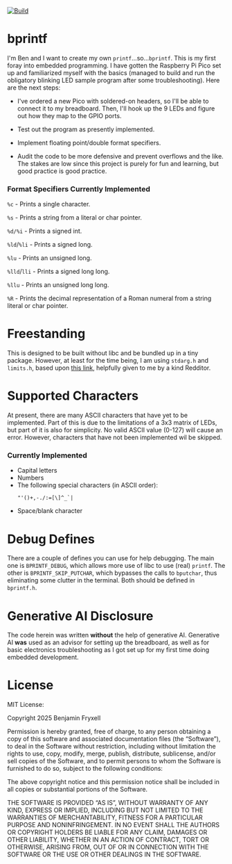 [![Build](https://github.com/cello-ben/bprintf/actions/workflows/build.yaml/badge.svg)](https://github.com/cello-ben/bprintf/actions/workflows/build.yaml)

# bprintf

I'm Ben and I want to create my own `printf`...so...`bprintf`. This is my first foray into embedded programming. I have gotten the Raspberry Pi Pico set up and familiarized myself with the basics (managed to build and run the obligatory blinking LED sample program after some troubleshooting). Here are the next steps:

- I've ordered a new Pico with soldered-on headers, so I'll be able to connect it to my breadboard. Then, I'll hook up the 9 LEDs and figure out how they map to the GPIO ports.

- Test out the program as presently implemented.

- Implement floating point/double format specifiers.

- Audit the code to be more defensive and prevent overflows and the like. The stakes are low since this project is purely for fun and learning, but good practice is good practice.

### Format Specifiers Currently Implemented

`%c` - Prints a single character.

`%s` - Prints a string from a literal or char pointer.

`%d/%i` - Prints a signed int.

`%ld`/`%li` - Prints a signed long.

`%lu` - Prints an unsigned long.

`%lld`/`lli` - Prints a signed long long.

`%llu` - Prints an unsigned long long.

`%R` - Prints the decimal representation of a Roman numeral from a string literal or char pointer.

# Freestanding

This is designed to be built without libc and be bundled up in a tiny package. However, at least for the time being, I am using `stdarg.h` and `limits.h`, based upon [this link](https://wiki.osdev.org/Implications_of_writing_a_freestanding_C_project#Headers_available_as_of_C89), helpfully given to me by a kind Redditor.

# Supported Characters

At present, there are many ASCII characters that have yet to be implemented. Part of this is due to the limitations of a 3x3 matrix of LEDs, but part of it is also for simplicity. No valid ASCII value (0-127) will cause an error. However, characters that have not been implemented wil be skipped.

### Currently Implemented
- Capital letters
- Numbers
- The following special characters (in ASCII order):
    ```
    "'()+,-./:=[\]^_`|
    ```
- Space/blank character

# Debug Defines

There are a couple of defines you can use for help debugging. The main one is `BPRINTF_DEBUG`, which allows more use of libc to use (real) `printf`. The other is `BPRINTF_SKIP_PUTCHAR`, which bypasses the calls to `bputchar`, thus eliminating some clutter in the terminal. Both should be defined in `bprintf.h`. 

# Generative AI Disclosure

The code herein was written **without** the help of generative AI. Generative AI **was** used as an advisor for setting up the breadboard, as well as for basic electronics troubleshooting as I got set up for my first time doing embedded development.

# License

MIT License:

Copyright 2025 Benjamin Fryxell

Permission is hereby granted, free of charge, to any person obtaining a copy of this software and associated documentation files (the “Software”), to deal in the Software without restriction, including without limitation the rights to use, copy, modify, merge, publish, distribute, sublicense, and/or sell copies of the Software, and to permit persons to whom the Software is furnished to do so, subject to the following conditions:

The above copyright notice and this permission notice shall be included in all copies or substantial portions of the Software.

THE SOFTWARE IS PROVIDED “AS IS”, WITHOUT WARRANTY OF ANY KIND, EXPRESS OR IMPLIED, INCLUDING BUT NOT LIMITED TO THE WARRANTIES OF MERCHANTABILITY, FITNESS FOR A PARTICULAR PURPOSE AND NONINFRINGEMENT. IN NO EVENT SHALL THE AUTHORS OR COPYRIGHT HOLDERS BE LIABLE FOR ANY CLAIM, DAMAGES OR OTHER LIABILITY, WHETHER IN AN ACTION OF CONTRACT, TORT OR OTHERWISE, ARISING FROM, OUT OF OR IN CONNECTION WITH THE SOFTWARE OR THE USE OR OTHER DEALINGS IN THE SOFTWARE.